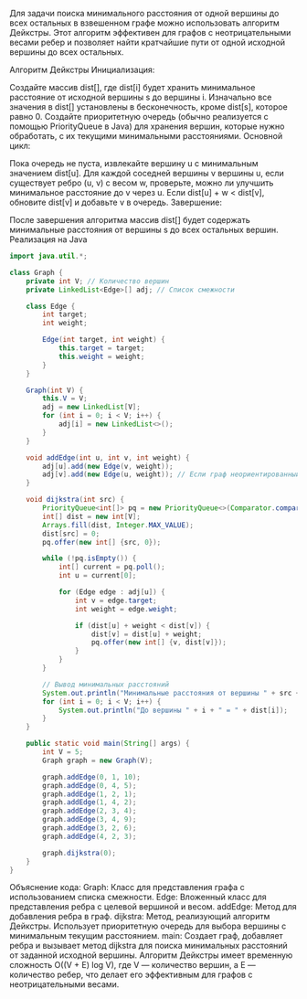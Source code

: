 Для задачи поиска минимального расстояния от одной вершины до всех остальных в взвешенном графе можно использовать
алгоритм Дейкстры. Этот алгоритм эффективен для графов с неотрицательными весами ребер и позволяет найти кратчайшие пути
от одной исходной вершины до всех остальных.

Алгоритм Дейкстры
Инициализация:

Создайте массив dist[], где dist[i] будет хранить минимальное расстояние от исходной вершины s до вершины i. Изначально
все значения в dist[] установлены в бесконечность, кроме dist[s], которое равно 0.
Создайте приоритетную очередь (обычно реализуется с помощью PriorityQueue в Java) для хранения вершин, которые нужно
обработать, с их текущими минимальными расстояниями.
Основной цикл:

Пока очередь не пуста, извлекайте вершину u с минимальным значением dist[u].
Для каждой соседней вершины v вершины u, если существует ребро (u, v) с весом w, проверьте, можно ли улучшить
минимальное расстояние до v через u. Если dist[u] + w < dist[v], обновите dist[v] и добавьте v в очередь.
Завершение:

После завершения алгоритма массив dist[] будет содержать минимальные расстояния от вершины s до всех остальных вершин.
Реализация на Java

```java
import java.util.*;

class Graph {
    private int V; // Количество вершин
    private LinkedList<Edge>[] adj; // Список смежности

    class Edge {
        int target;
        int weight;

        Edge(int target, int weight) {
            this.target = target;
            this.weight = weight;
        }
    }

    Graph(int V) {
        this.V = V;
        adj = new LinkedList[V];
        for (int i = 0; i < V; i++) {
            adj[i] = new LinkedList<>();
        }
    }

    void addEdge(int u, int v, int weight) {
        adj[u].add(new Edge(v, weight));
        adj[v].add(new Edge(u, weight)); // Если граф неориентированный
    }

    void dijkstra(int src) {
        PriorityQueue<int[]> pq = new PriorityQueue<>(Comparator.comparingInt(a -> a[1]));
        int[] dist = new int[V];
        Arrays.fill(dist, Integer.MAX_VALUE);
        dist[src] = 0;
        pq.offer(new int[] {src, 0});

        while (!pq.isEmpty()) {
            int[] current = pq.poll();
            int u = current[0];

            for (Edge edge : adj[u]) {
                int v = edge.target;
                int weight = edge.weight;

                if (dist[u] + weight < dist[v]) {
                    dist[v] = dist[u] + weight;
                    pq.offer(new int[] {v, dist[v]});
                }
            }
        }

        // Вывод минимальных расстояний
        System.out.println("Минимальные расстояния от вершины " + src + ":");
        for (int i = 0; i < V; i++) {
            System.out.println("До вершины " + i + " = " + dist[i]);
        }
    }

    public static void main(String[] args) {
        int V = 5;
        Graph graph = new Graph(V);

        graph.addEdge(0, 1, 10);
        graph.addEdge(0, 4, 5);
        graph.addEdge(1, 2, 1);
        graph.addEdge(1, 4, 2);
        graph.addEdge(2, 3, 4);
        graph.addEdge(3, 4, 9);
        graph.addEdge(3, 2, 6);
        graph.addEdge(4, 2, 3);

        graph.dijkstra(0);
    }
}
```

Объяснение кода:
Graph: Класс для представления графа с использованием списка смежности.
Edge: Вложенный класс для представления ребра с целевой вершиной и весом.
addEdge: Метод для добавления ребра в граф.
dijkstra: Метод, реализующий алгоритм Дейкстры. Использует приоритетную очередь для выбора вершины с минимальным текущим
расстоянием.
main: Создает граф, добавляет ребра и вызывает метод dijkstra для поиска минимальных расстояний от заданной исходной
вершины.
Алгоритм Дейкстры имеет временную сложность O((V + E) log V), где V — количество вершин, а E — количество ребер, что
делает его эффективным для графов с неотрицательными весами.